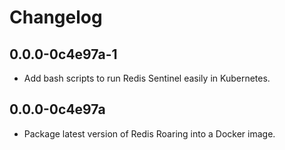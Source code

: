# Changelog

## 0.0.0-0c4e97a-1

* Add bash scripts to run Redis Sentinel easily in Kubernetes.

## 0.0.0-0c4e97a

* Package latest version of Redis Roaring into a Docker image.
